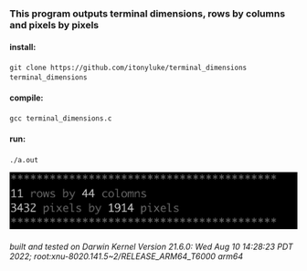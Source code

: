 ### This program outputs terminal dimensions, rows by columns and pixels by pixels

#### install:
`git clone https://github.com/itonyluke/terminal_dimensions terminal_dimensions`

#### compile:
`gcc terminal_dimensions.c`

#### run:
`./a.out`

![output example](images/example.png)

###### built and tested on Darwin Kernel Version 21.6.0: Wed Aug 10 14:28:23 PDT 2022; root:xnu-8020.141.5~2/RELEASE_ARM64_T6000 arm64
